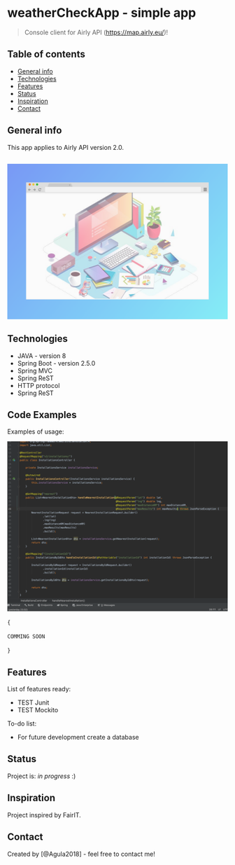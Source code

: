 # weatherCheckApp - simple app
> Console client for Airly API (https://map.airly.eu/)!

## Table of contents
* [General info](#general-info)
* [Technologies](#technologies)
* [Features](#features)
* [Status](#status)
* [Inspiration](#inspiration)
* [Contact](#contact)

## General info
This app applies to Airly API version 2.0.

## 
![Example screenshot](./screenshot.png)

## Technologies
* JAVA - version 8
* Spring Boot - version 2.5.0
* Spring MVC 
* Spring ReST
* HTTP protocol
* Spring ReST



## Code Examples
Examples of usage:

![Example screenshot](./code.png)
```
{

COMMING SOON

}
```

## Features
List of features ready:
* TEST Junit
* TEST Mockito


To-do list:
* For future development create a database 

## Status
Project is: 
_in progress_ :)

## Inspiration
Project inspired by FairIT. 

## Contact
Created by [@Agula2018] - feel free to contact me!
